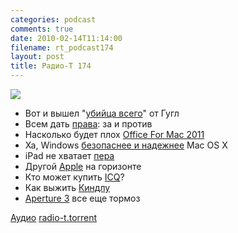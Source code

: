```yaml
---
categories: podcast
comments: true
date: 2010-02-14T11:14:00
filename: rt_podcast174
layout: post
title: Радио-Т 174
---
```


![](https://radio-t.com/images/radio-t/rt174.jpg)


- Вот и вышел "[убийца всего](http://internetno.net/2010/02/10/google-buzz/)" от Гугл
- Всем дать [права](http://hitech.tomsk.ru/newsinternet/14195-top-menedzher-microsoft-nastaivaet-na-vvedenii.html): за и против
- Насколько будет плох [Office For Mac 2011](http://gizmodo.com/5469570/office-for-mac-2011-first-look-ribbons-sharing-and-outlook)
- Ха, Windows [безопаснее и надежнее](http://www.securitylab.ru/news/390613.php) Mac OS X
- iPad не хватает [пера](http://hard.compulenta.ru/505051/)
- Другой [Apple](http://www.mobile-review.com/fullnews/main/2010/February/11.shtml#28208) на горизонте
- Кто может купить [ICQ](http://internet.cnews.ru/news/top/index.shtml?2010/02/11/379275)?
- Как выжить [Киндлу](http://www.appleinsider.com/articles/10/02/12/amazon_may_compete_with_apple_ipad_by_giving_away_free_kindles.html)
- [Aperture 3](http://deepapple.com/news/36172.html) все еще тормоз

[Аудио](http://archive.rucast.net/radio-t/media/rt_podcast174.mp3)
[radio-t.torrent](http://www.radio-t.com/torrents/rt_podcast174.mp3.torrent)
<audio src="http://archive.rucast.net/radio-t/media/rt_podcast174.mp3" preload="none"></audio>
